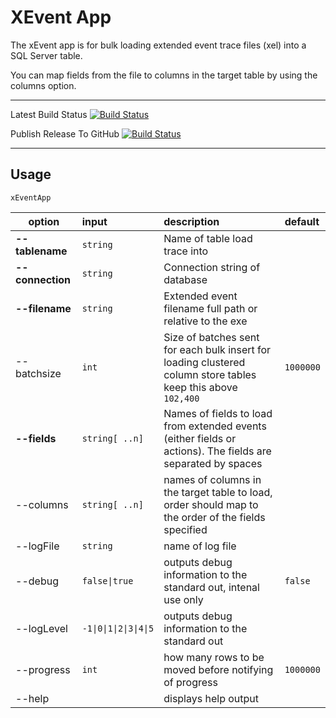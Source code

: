 # XEvent App
The xEvent app is for bulk loading extended event trace files (xel) into a SQL Server table.

You can map fields from the file to columns in the target table by using the columns option. 

---
Latest Build Status
[![Build Status](https://dev.azure.com/sabinio/sabin.io%20public/_apis/build/status/sabinio.sabinio.sqltest?branchName=master)](https://dev.azure.com/sabinio/sabin.io%20public/_build/latest?definitionId=263&branchName=master)

Publish Release To GitHub
[![Build Status](https://dev.azure.com/sabinio/sabin.io%20public/_apis/build/status/sabinio.sabinio.sqltest?branchName=master&stageName=PublishToGitHub)](https://dev.azure.com/sabinio/sabin.io%20public/_build/latest?definitionId=263&branchName=master)

---
## Usage


```
xEventApp 
```

|option|input|description|default|
|-|:-|:-|:-|
|**--tablename**|`string`|Name of table load trace into||
|**--connection**|`string`|Connection string of database||
|**--filename**|`string`|Extended event filename full path or relative to the exe||
|--batchsize|`int`|Size of batches sent for each bulk insert for loading clustered column store tables keep this above `102,400` |`1000000`|
|**--fields**|`string[ ..n]`|Names of fields to load from extended events (either fields or actions). The fields are separated by spaces|
|--columns|`string[ ..n]`|names of columns in the target table to load, order should map to the order of the fields specified||
|--logFile|`string`|name of log file||
|--debug |`false\|true`|outputs debug information to the standard out, intenal use only|`false`|
|--logLevel|`-1\|0\|1\|2\|3\|4\|5`|outputs debug information to the standard out||
|--progress|`int`|how many rows to be moved before notifying of progress|`1000000`|
|--help||displays help output||

